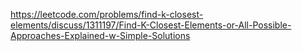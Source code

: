 https://leetcode.com/problems/find-k-closest-elements/discuss/1311197/Find-K-Closest-Elements-or-All-Possible-Approaches-Explained-w-Simple-Solutions